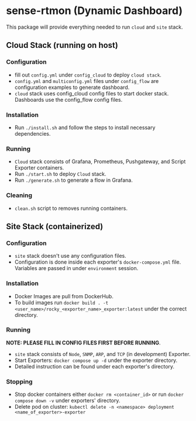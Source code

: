 # sense-rtmon (Dynamic Dashboard)
This package will provide everything needed to run `cloud` and `site` stack.

## Cloud Stack (running on host)

### Configuration
- fill out `config.yml` under `config_cloud` to deploy `cloud stack`.
- `config.yml` and `multiconfig.yml` files under `config_flow` are configuration examples to generate dashboard. 
- `cloud` stack uses config_cloud config files to start docker stack. Dashboards use the config_flow config files.

### Installation
- Run `./install.sh` and follow the steps to install necessary dependencies. 

### Running
- `Cloud` stack consists of Grafana, Prometheus, Pushgateway, and Script Exporter containers. 
- Run `./start.sh` to deploy `Cloud` stack.
- Run `./generate.sh` to generate a flow in Grafana.

### Cleaning
- `clean.sh` script to removes running containers.

## Site Stack (containerized)

### Configuration
- `site` stack doesn't use any configuration files.
- Configuration is done inside each exporter's `docker-compose.yml` file. Variables are passed in under `environment` session. 

### Installation
- Docker Images are pull from DockerHub.
- To build images run `docker build . -t <user_name>/rocky_<exporter_name>_exporter:latest` under the correct directory. 

### Running
**NOTE: PLEASE FILL IN CONFIG FILES FIRST BEFORE RUNNING**. 
- `site` stack consists of `Node`, `SNMP`, `ARP`, and `TCP` (in development) Exporter.
- Start Exporters: `docker compose up -d` under the exporter directory.
- Detailed instruction can be found under each exporter's directory.

### Stopping
- Stop docker containers either `docker rm <container_id>` or run `docker compose down -v` under exporters' directory.
- Delete pod on cluster: `kubectl delete -n <namespace> deployment <name_of_exporter>-exporter`